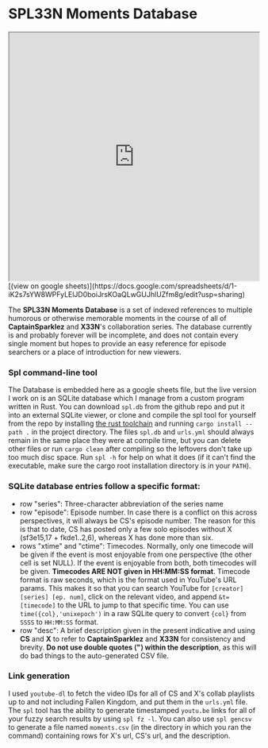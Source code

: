 # SPL33N Moments Database

<iframe style="width:100%;height:500px" src="https://docs.google.com/spreadsheets/d/e/2PACX-1vRznvGAWVZ6s8vMrHWAhu6CPbp1QzIjS-qW5HI7R9VYnRB13QqYjSqc4PXNBGxCTfnB0UFXqGZrs_9g/pubhtml?widget=true&amp;headers=false"></iframe>
[(view on google sheets)](https://docs.google.com/spreadsheets/d/1-iK2s7sYW8WPFyLElJD0boiJrsKOaQLwGUJhlUZfm8g/edit?usp=sharing)

The **SPL33N Moments Database** is a set of indexed references to multiple humorous or otherwise memorable moments in the course of all of **CaptainSparklez** and **X33N**'s collaboration series. The database currently is and probably forever will be incomplete, and does not contain every single moment but hopes to provide an easy reference for episode searchers or a place of introduction for new viewers.

### Spl command-line tool

The Database is embedded here as a google sheets file, but the live version I work on is an SQLite database which I manage from a custom program written in Rust. You can download `spl.db` from the github repo and put it into an external SQLite viewer, or clone and compile the spl tool for yourself from the repo by installing [the rust toolchain](https://rust-lang.org/install) and running `cargo install --path .` in the project directory. The files `spl.db` and `urls.yml` should always remain in the same place they were at compile time, but you can delete other files or run `cargo clean` after compiling so the leftovers don't take up too much disc space. Run `spl -h` for help on what it does (if it can't find the executable, make sure the cargo root installation directory is in your `PATH`).

### SQLite database entries follow a specific format:

- row "series": Three-character abbreviation of the series name
- row "episode": Episode number. In case there is a conflict on this across perspectives, it will always be CS's episode number. The reason for this is that to date, CS has posted only a few solo episodes without X (sf3e15,17 + fkde1..2,6), whereas X has done more than six.
- rows "xtime" and "ctime": Timecodes. Normally, only one timecode will be given if the event is most enjoyable from one perspective (the other cell is set NULL). If the event is enjoyable from both, both timecodes will be given. **Timecodes ARE NOT given in HH:MM:SS format**. Timecode format is raw seconds, which is the format used in YouTube's URL params. This makes it so that you can search YouTube for `[creator] [series] [ep. num]`, click on the relevant video, and append `&t=[timecode]` to the URL to jump to that specific time. You can use `time({col},'unixepoch')` in a raw SQLite query to convert `{col}` from `SSSS` to `HH:MM:SS` format.
- row "desc": A brief description given in the present indicative and using **CS** and **X** to refer to **CaptainSparklez** and **X33N** for consistency and brevity. **Do not use double quotes ⟨"⟩ within the description**, as this will do bad things to the auto-generated CSV file.

### Link generation

I used `youtube-dl` to fetch the video IDs for all of CS and X's collab playlists up to and not including Fallen Kingdom, and put them in the `urls.yml` file. The `spl` tool has the ability to generate timestamped `youtu.be` links for all of your fuzzy search results by using `spl fz -l`. You can also use `spl gencsv` to generate a file named `moments.csv` (in the directory in which you ran the command) containing rows for X's url, CS's url, and the description.
